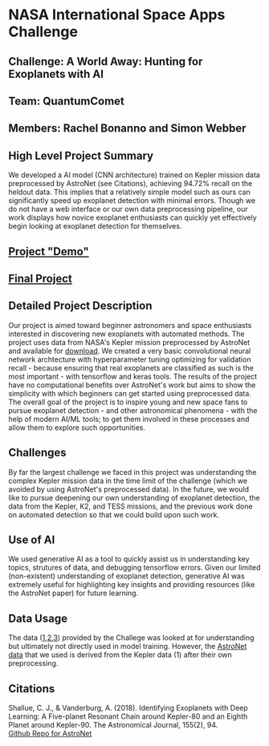 # NASA International Space Apps Challenge
## Challenge: A World Away: Hunting for Exoplanets with AI
## Team: QuantumComet
## Members: Rachel Bonanno and Simon Webber

## High Level Project Summary
We developed a AI model (CNN architecture) trained on Kepler mission data preprocessed by AstroNet (see Citations), achieving 94.72% recall on the heldout data. This implies that a relatively simple model such as ours can significantly speed up exoplanet detection with minimal errors. Though we do not have a web interface or our own data preprocessing pipeline, our work displays how novice exoplanet enthusiasts can quickly yet effectively begin looking at exoplanet detection for themselves. 

## [Project "Demo"](https://github.com/SWebber5/QuantumComet---NASA-Space-Apps-Challenge-2025/blob/main/Competition/Astronet_Preprocessed_Data/challenge_submission.ipynb)

## [Final Project](https://github.com/SWebber5/QuantumComet---NASA-Space-Apps-Challenge-2025/tree/main/Competition/Astronet_Preprocessed_Data)

## Detailed Project Description
Our project is aimed toward beginner astronomers and space enthusiasts interested in discovering new exoplanets with automated methods. The project uses data from NASA's Kepler mission preprocessed by AstroNet and available for [download](https://drive.google.com/drive/folders/1Gw-o7sgWC1Y_mlaehN85qH5XC161EHSE?usp=sharing). We created a very basic convolutional neural network archtecture with hyperparameter tuning optimizing for validation recall - because ensuring that real exoplanets are classified as such is the most important - with tensorflow and keras tools. The results of the project have no computational benefits over AstroNet's work but aims to show the simplicity with which beginners can get started using preprocessed data. The overall goal of the project is to inspire young and new space fans to pursue exoplanet detection - and other astronomical phenomena - with the help of modern AI/ML tools; to get them involved in these processes and allow them to explore such opportunities.

## Challenges
By far the largest challenge we faced in this project was understanding the complex Kepler mission data in the time limit of the challenge (which we avoided by using AstroNet's preprocessed data). In the future, we would like to pursue deepening our own understanding of exoplanet detection, the data from the Kepler, K2, and TESS missions, and the previous work done on automated detection so that we could build upon such work.

## Use of AI
We used generative AI as a tool to quickly assist us in understanding key topics, strutures of data, and debugging tensorflow errors. Given our limited (non-existent) understanding of exoplanet detection, generative AI was extremely useful for highlighting key insights and providing resources (like the AstroNet paper) for future learning.

## Data Usage
The data ([1](https://exoplanetarchive.ipac.caltech.edu/cgi-bin/TblView/nph-tblView?app=ExoTbls&config=cumulative),[2](https://exoplanetarchive.ipac.caltech.edu/cgi-bin/TblView/nph-tblView?app=ExoTbls&config=TOI),[3](https://exoplanetarchive.ipac.caltech.edu/cgi-bin/TblView/nph-tblView?app=ExoTbls&config=k2pandc)) provided by the Challege was looked at for understanding but ultimately not directly used in model training. However, the [AstroNet data](https://drive.google.com/drive/folders/1Gw-o7sgWC1Y_mlaehN85qH5XC161EHSE?usp=sharing) that we used is derived from the Kepler data (1) after their own preprocessing.


## Citations
Shallue, C. J., & Vanderburg, A. (2018). Identifying Exoplanets with Deep Learning: A Five-planet Resonant Chain around Kepler-80 and an Eighth Planet around Kepler-90. The Astronomical Journal, 155(2), 94.\
[Github Repo for AstroNet](https://github.com/google-research/exoplanet-ml/blob/master/README.md)